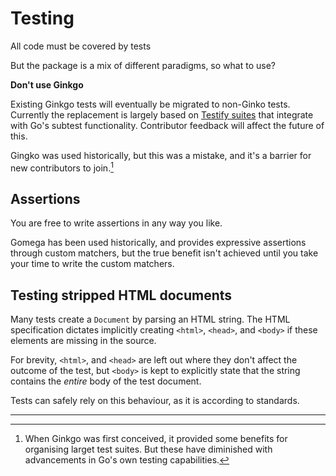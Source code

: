 # Testing

All code must be covered by tests

But the package is a mix of different paradigms, so what to use?

**Don't use Ginkgo**

Existing Ginkgo tests will eventually be migrated to non-Ginko tests. Currently
the replacement is largely based on [Testify
suites](https://pkg.go.dev/github.com/stretchr/testify/suite) that integrate
with Go's subtest functionality. Contributor feedback will affect the future of
this.

Gingko was used historically, but this was a mistake, and it's a barrier for new
contributors to join.[^1]

## Assertions

You are free to write assertions in any way you like.

Gomega has been used historically, and provides expressive assertions through
custom matchers, but the true benefit isn't achieved until you take your time to
write the custom matchers.

## Testing stripped HTML documents

Many tests create a `Document` by parsing an HTML string. The HTML specification
dictates implicitly creating `<html>`, `<head>`, and `<body>` if these elements
are missing in the source.

For brevity, `<html>`, and `<head>` are left out where they don't affect the
outcome of the test, but `<body>` is kept to explicitly state that the string
contains the _entire_ body of the test document.

Tests can safely rely on this behaviour, as it is according to standards.

---

[^1]: When Ginkgo was first conceived, it provided some benefits for organising
    larget test suites. But these have diminished with advancements in Go's own
    testing capabilities.


